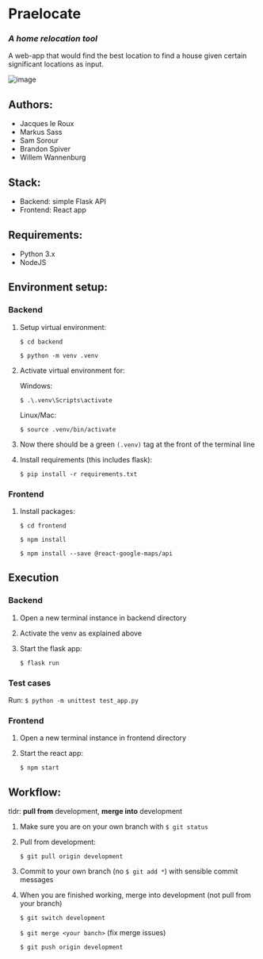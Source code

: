 # Praelocate
### _A home relocation tool_

A web-app that would find the best location to find a house given certain significant locations as input.

![image](https://user-images.githubusercontent.com/100954643/199354912-b18be7f5-781f-4150-bd93-49348ddbfb81.png)

## Authors:

- Jacques le Roux
- Markus Sass
- Sam Sorour
- Brandon Spiver
- Willem Wannenburg

## Stack:

- Backend: simple Flask API
- Frontend: React app

## Requirements:

- Python 3.x
- NodeJS

## Environment setup:

### Backend

1. Setup virtual environment:

   `$ cd backend`

   `$ python -m venv .venv`

1. Activate virtual environment for:

   Windows:

   `$ .\.venv\Scripts\activate`

   Linux/Mac:

   `$ source .venv/bin/activate`

1. Now there should be a green `(.venv)` tag at the front of the terminal line
1. Install requirements (this includes flask):

   `$ pip install -r requirements.txt`

### Frontend

1. Install packages:

   `$ cd frontend`

   `$ npm install`

   `$ npm install --save @react-google-maps/api`

## Execution

### Backend

1. Open a new terminal instance in backend directory
2. Activate the venv as explained above
3. Start the flask app:

   `$ flask run`

### Test cases

Run:
`$ python -m unittest test_app.py`

### Frontend

1. Open a new terminal instance in frontend directory
2. Start the react app:

   `$ npm start`

## Workflow:

tldr: <b>pull from</b> development, <b>merge into</b> development

1. Make sure you are on your own branch with `$ git status`
1. Pull from development:

   `$ git pull origin development`

1. Commit to your own branch (no `$ git add *`) with sensible commit messages
1. When you are finished working, merge into development (not pull from your branch)

   `$ git switch development`

   `$ git merge <your banch>` (fix merge issues)

   `$ git push origin development`

